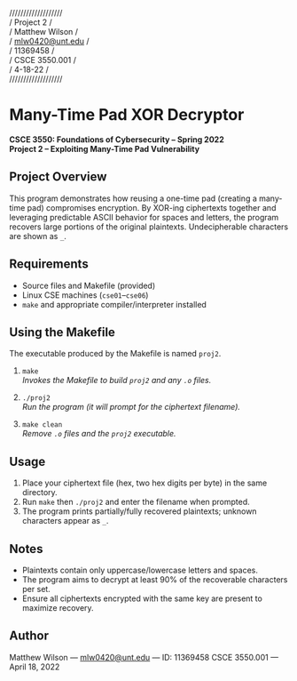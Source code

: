 ///////////////////  
/   Project 2     /  
/ Matthew Wilson  /  
/ mlw0420@unt.edu /  
/    11369458	  /  
/  CSCE 3550.001  /  
/     4-18-22     /  
///////////////////

# Many-Time Pad XOR Decryptor
**CSCE 3550: Foundations of Cybersecurity – Spring 2022**  
**Project 2 – Exploiting Many-Time Pad Vulnerability**

## Project Overview
This program demonstrates how reusing a one-time pad (creating a many-time pad) compromises encryption. By XOR-ing ciphertexts together and leveraging predictable ASCII behavior for spaces and letters, the program recovers large portions of the original plaintexts. Undecipherable characters are shown as `_`.

## Requirements
- Source files and Makefile (provided)
- Linux CSE machines (`cse01`–`cse06`)
- `make` and appropriate compiler/interpreter installed

## Using the Makefile
The executable produced by the Makefile is named `proj2`.

1. `make`  
   *Invokes the Makefile to build `proj2` and any `.o` files.*

2. `./proj2`  
   *Run the program (it will prompt for the ciphertext filename).*

3. `make clean`  
   *Remove `.o` files and the `proj2` executable.*

## Usage
1. Place your ciphertext file (hex, two hex digits per byte) in the same directory.
2. Run `make` then `./proj2` and enter the filename when prompted.
3. The program prints partially/fully recovered plaintexts; unknown characters appear as `_`.

## Notes
- Plaintexts contain only uppercase/lowercase letters and spaces.
- The program aims to decrypt at least 90% of the recoverable characters per set.
- Ensure all ciphertexts encrypted with the same key are present to maximize recovery.

## Author
Matthew Wilson — mlw0420@unt.edu — ID: 11369458
CSCE 3550.001 — April 18, 2022
